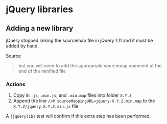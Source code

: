 # jQuery libraries

## Adding a new library

jQuery stopped linking the sourcemap file in jQuery 1.11 and it must be added by hand.

[Source](https://blog.jquery.com/2014/01/24/jquery-1-11-and-2-1-released/)
> but you will need to add the appropriate sourcemap comment at the end of the minified file

### Actions

1. Copy in `.js`, `.min.js`, and `.min.map` files into folder `X.Y.Z`
2. Append the line `//# sourceMappingURL=jquery-X.Y.Z.min.map` to the `X.Y.Z/jquery-X.Y.Z.min.js` file

A `{jquerylib}` test will confirm if this extra step has been performed.
